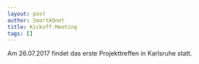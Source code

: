 ```yaml
---
layout: post
author: SmartAQnet
title: Kickoff-Meeting
tags: []
---
```

Am 26.07.2017 findet das erste Projekttreffen in Karlsruhe statt.
